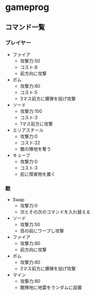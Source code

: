 # gameprog
## コマンド一覧
### プレイヤー
- ファイア
  - 攻撃力:50
  - コスト:8
  - 前方向に攻撃
- ボム
  - 攻撃力:80
  - コスト:5
  - 3マス前方に爆弾を投げ攻撃
- ソード
  - 攻撃力:100
  - コスト:3
  - 1マス前方に攻撃
- エリアスチール
  - 攻撃力:0
  - コスト:22
  - 敵の陣地を奪う
- キューブ
  - 攻撃力:0
  - コスト:3
  - 前に障害物を置く
### 敵
- Swap
  - 攻撃力:0
  - 次とその次のコマンドを入れ替える
- ソード 
  - 攻撃力:50
  - 目の前にワープし攻撃
- ファイア
  - 攻撃力:80
  - 前方向に攻撃
- ボム
  - 攻撃力:80
  - 3マス前方に爆弾を投げ攻撃
- マイン
  - 攻撃力:80
  - 敵陣地に地雷をランダムに設置

